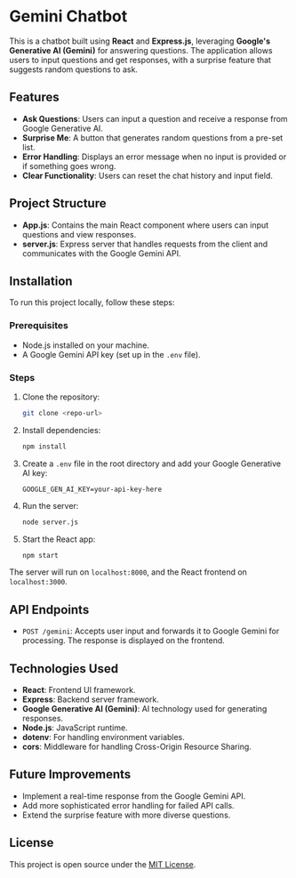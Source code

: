 
# Gemini Chatbot

This is a chatbot built using **React** and **Express.js**, leveraging **Google's Generative AI (Gemini)** for answering questions. The application allows users to input questions and get responses, with a surprise feature that suggests random questions to ask.

## Features
- **Ask Questions**: Users can input a question and receive a response from Google Generative AI.
- **Surprise Me**: A button that generates random questions from a pre-set list.
- **Error Handling**: Displays an error message when no input is provided or if something goes wrong.
- **Clear Functionality**: Users can reset the chat history and input field.

## Project Structure
- **App.js**: Contains the main React component where users can input questions and view responses.
- **server.js**: Express server that handles requests from the client and communicates with the Google Gemini API.

## Installation

To run this project locally, follow these steps:

### Prerequisites
- Node.js installed on your machine.
- A Google Gemini API key (set up in the `.env` file).

### Steps

1. Clone the repository:

   ```bash
   git clone <repo-url>
   ```

2. Install dependencies:

   ```bash
   npm install
   ```

3. Create a `.env` file in the root directory and add your Google Generative AI key:

   ```
   GOOGLE_GEN_AI_KEY=your-api-key-here
   ```

4. Run the server:

   ```bash
   node server.js
   ```

5. Start the React app:

   ```bash
   npm start
   ```

The server will run on `localhost:8000`, and the React frontend on `localhost:3000`.

## API Endpoints

- `POST /gemini`: Accepts user input and forwards it to Google Gemini for processing. The response is displayed on the frontend.

## Technologies Used
- **React**: Frontend UI framework.
- **Express**: Backend server framework.
- **Google Generative AI (Gemini)**: AI technology used for generating responses.
- **Node.js**: JavaScript runtime.
- **dotenv**: For handling environment variables.
- **cors**: Middleware for handling Cross-Origin Resource Sharing.

## Future Improvements
- Implement a real-time response from the Google Gemini API.
- Add more sophisticated error handling for failed API calls.
- Extend the surprise feature with more diverse questions.

## License

This project is open source under the [MIT License](./LICENSE).
